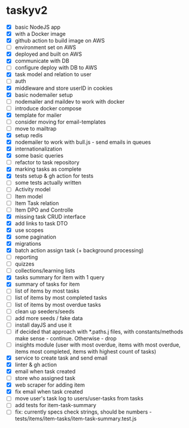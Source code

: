 # taskyv2

- [x] basic NodeJS app
- [x] with a Docker image
- [x] github action to build image on AWS
- [ ] environment set on AWS
- [x] deployed and built on AWS
- [x] communicate with DB
- [ ] configure deploy with DB to AWS
- [x] task model and relation to user
- [ ] auth
- [x] middleware and store userID in cookies
- [x] basic nodemailer setup
- [ ] nodemailer and maildev to work with docker
- [ ] introduce docker compose
- [x] template for mailer
- [ ] consider moving for email-templates
- [ ] move to mailtrap
- [x] setup redis
- [x] nodemailer to work with bull.js - send emails in queues
- [x] internationalization
- [x] some basic queries
- [ ] refactor to task repository
- [x] marking tasks as complete
- [x] tests setup & gh action for tests
- [ ] some tests actually written
- [ ] Activity model
- [ ] Item model
- [ ] Item Task relation
- [ ] Item DPO and Controlle
- [x] missing task CRUD interface
- [x] add links to task DTO
- [x] use scopes
- [x] some pagination
- [x] migrations
- [x] batch action assign task (+ background processing)
- [ ] reporting
- [ ] quizzes
- [ ] collections/learning lists
- [x] tasks summary for item with 1 query
- [x] summary of tasks for item
- [ ] list of items by most tasks
- [ ] list of items by most completed tasks
- [ ] list of items by most overdue tasks
- [ ] clean up seeders/seeds
- [ ] add more seeds / fake data
- [ ] install dayJS and use it
- [ ] if decided that approach with *.paths.j files, with constants/methods make sense - continue. Otherwise - drop
- [ ] insights module (user with most overdue, items with most overdue, items most completed, items with highest count of tasks)
- [x] service to create task and send email
- [x] linter & gh action
- [x] email when task created
- [ ] store who assigned task
- [x] web scraper for adding item
- [x] fix email when task created
- [ ] move user's task log to users/user-tasks from tasks
- [ ] add tests for item-task-summary
- [ ] fix: currently specs check strings, should be numbers - tests/items/item-tasks/item-task-summary.test.js
